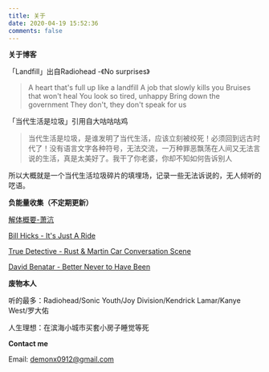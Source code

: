 ```yaml
---
title: 关于
date: 2020-04-19 15:52:36
comments: false
---
```


**关于博客**

「Landfill」出自Radiohead -《No surprises》

> A heart that's full up like a landfill
> A job that slowly kills you
Bruises that won't heal
You look so tired, unhappy
Bring down the government
They don't, they don't speak for us

「当代生活是垃圾」引用自大咕咕咕鸡

> 当代生活是垃圾，是谁发明了当代生活，应该立刻被绞死！必须回到远古时代了！没有语言文字各种符号，无法交流，一万种罪恶飘荡在人间又无法言说的生活，真是太美好了。我干了你老婆，你却不知如何告诉别人

所以大概就是一个当代生活垃圾碎片的填埋场，记录一些无法诉说的，无人倾听的呓语。



**负能量收集（不定期更新）**

[解体概要-萧沆](https://book.douban.com/subject/4766921/)

[Bill Hicks - It's Just A Ride](https://www.youtube.com/watch?v=KgzQuE1pR1w)

[True Detective - Rust & Martin Car Conversation Scene](https://www.youtube.com/watch?v=A8x73UW8Hjk&list=WL&index=14&t=0s)

[David Benatar - Better Never to Have Been](https://www.docdroid.net/pPhmtci/david-benatar-better-never-to-have-been-pdf)



**废物本人**

听的最多：Radiohead/Sonic Youth/Joy Division/Kendrick Lamar/Kanye West/罗大佑

人生理想：在滨海小城市买套小房子睡觉等死



**Contact me**

Email: demonx0912@gmail.com